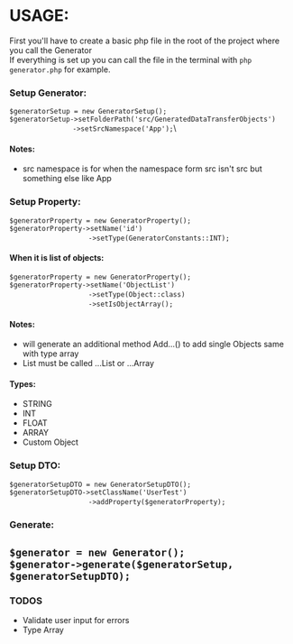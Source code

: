 # USAGE:

First you'll have to create a basic php file in the root of the project where you call the Generator\
If everything is set up you can call the file in the terminal with `php generator.php` for example.

### Setup Generator:

`$generatorSetup = new GeneratorSetup();`\
`$generatorSetup->setFolderPath('src/GeneratedDataTransferObjects')`\
&emsp;&emsp;&emsp;&emsp;&emsp;&emsp;&emsp;&emsp;`->setSrcNamespace('App');`\

#### Notes:
* src namespace is for when the namespace form src isn't src but something else like App

### Setup Property:
`$generatorProperty = new GeneratorProperty();`\
`$generatorProperty->setName('id')`\
&emsp;&emsp;&emsp;&emsp;&emsp;&emsp;&emsp;&emsp;&emsp;&emsp;`->setType(GeneratorConstants::INT);`

#### When it is list of objects:

`$generatorProperty = new GeneratorProperty();`\
`$generatorProperty->setName('ObjectList')`\
&emsp;&emsp;&emsp;&emsp;&emsp;&emsp;&emsp;&emsp;&emsp;&emsp;`->setType(Object::class)`\
&emsp;&emsp;&emsp;&emsp;&emsp;&emsp;&emsp;&emsp;&emsp;&emsp;`->setIsObjectArray();`

#### Notes: 
* will generate an additional method Add...() to add single Objects same with type array
* List must be called ...List or ...Array

#### Types:
* STRING
* INT
* FLOAT
* ARRAY
* Custom Object

### Setup DTO:
`$generatorSetupDTO = new GeneratorSetupDTO();`\
`$generatorSetupDTO->setClassName('UserTest')`\
&emsp;&emsp;&emsp;&emsp;&emsp;&emsp;&emsp;&emsp;&emsp;&emsp;`->addProperty($generatorProperty);`

### Generate:

`$generator = new Generator();`\
`$generator->generate($generatorSetup, $generatorSetupDTO);`
---
### TODOS
* Validate user input for errors
* Type Array